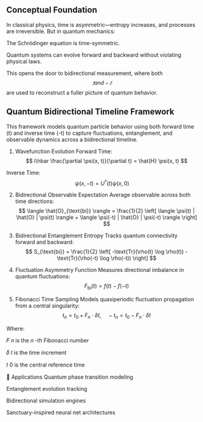 ## Conceptual Foundation
In classical physics, time is asymmetric—entropy increases, and processes are irreversible. But in quantum mechanics:

The Schrödinger equation is time-symmetric.

Quantum systems can evolve forward and backward without violating physical laws.

This opens the door to bidirectional measurement, where both 
$$𝑡
 and 
−
𝑡$$
 are used to reconstruct a fuller picture of quantum behavior.

## Quantum Bidirectional Timeline Framework
This framework models quantum particle behavior using both forward time (t) and inverse time (-t) to capture fluctuations, entanglement, and observable dynamics across a bidirectional timeline.

1. Wavefunction Evolution
Forward Time: $$ i\hbar \frac{\partial \psi(x, t)}{\partial t} = \hat{H} \psi(x, t) $$

Inverse Time: $$ \psi(x, -t) = U^\dagger(t) \psi(x, 0) $$

2. Bidirectional Observable Expectation
Average observable across both time directions: $$ \langle \hat{O}_{\text{bi}} \rangle = \frac{1}{2} \left[ \langle \psi(t) | \hat{O} | \psi(t) \rangle + \langle \psi(-t) | \hat{O} | \psi(-t) \rangle \right] $$

3. Bidirectional Entanglement Entropy
Tracks quantum connectivity forward and backward: $$ S_{\text{bi}} = \frac{1}{2} \left[ -\text{Tr}(\rho(t) \log \rho(t)) - \text{Tr}(\rho(-t) \log \rho(-t)) \right] $$

4. Fluctuation Asymmetry Function
Measures directional imbalance in quantum fluctuations: $$ F_{\text{bi}}(t) = f(t) - f(-t) $$


5. Fibonacci Time Sampling
Models quasiperiodic fluctuation propagation from a central singularity: $$ t_n = t_0 + F_n \cdot \delta t,\quad -t_n = t_0 - F_n \cdot \delta t $$

Where:

𝐹
𝑛
 is the 
𝑛
-th Fibonacci number

𝛿
𝑡
 is the time increment

𝑡
0
 is the central reference time

🔬 Applications
Quantum phase transition modeling

Entanglement evolution tracking

Bidirectional simulation engines

Sanctuary-inspired neural net architectures




